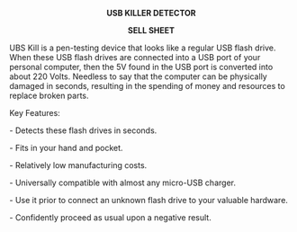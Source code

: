 <p align="center">
    <strong>USB KILLER DETECTOR</strong>
</p>
<p align="center">
    <strong></strong>
</p>
<p align="center">
    <strong>SELL SHEET</strong>
</p>
<p>
    UBS Kill is a pen-testing device that looks like a regular USB flash drive.
    When these USB flash drives are connected into a USB port of your personal computer, then the 5V found in the USB port is converted into
    about 220 Volts. Needless to say that the computer
    can be physically damaged in seconds, resulting in the spending of money and resources
    to replace broken parts.
</p>
<p>
    Key Features:
</p>
<p>
    - Detects these flash drives in seconds.
</p>
<p>
    - Fits in your hand and pocket.
</p>
<p>
    - Relatively low manufacturing costs.
</p>
<p>
    - Universally compatible with almost any micro-USB charger.
</p>
<p>
    - Use it prior to connect an unknown flash drive to your valuable hardware.
</p>
<p>
    - Confidently proceed as usual upon a negative result.
</p>
